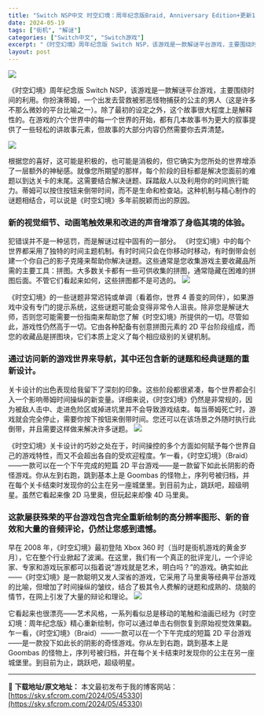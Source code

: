 ```yaml
---
title: "Switch NSP中文 时空幻境：周年纪念版Braid, Anniversary Edition+更新1.1.0 2.1G"
date: 2024-05-19
tags: ["街机", "解谜"]
categories: ["Switch中文", "Switch游戏"]
excerpt: "《时空幻境》周年纪念版 Switch NSP，该游戏是一款解谜平台游戏，主要围绕时间的利用。你扮演蒂姆，一个出发去营救被邪恶怪物捕获的公主的男人（这是许多不那么微妙的平台比喻之一）。除了最初的设定之外，这个故事很大程度上是解释性的。在游戏的六个世界中的每一个世界的开始，都有几本故事书为更大的叙事提供&hellip;"
layout: post
---
```


<img class="aligncenter" src="https://sky.sfcrom.com/wp-content/uploads/2024/05/20240519100556-473a3.jpeg" />

《时空幻境》周年纪念版 Switch NSP，该游戏是一款解谜平台游戏，主要围绕时间的利用。你扮演蒂姆，一个出发去营救被邪恶怪物捕获的公主的男人（这是许多不那么微妙的平台比喻之一）。除了最初的设定之外，这个故事很大程度上是解释性的。在游戏的六个世界中的每一个世界的开始，都有几本故事书为更大的叙事提供了一些轻松的讲故事元素，但故事的大部分内容仍然需要你去弄清楚。

<img src="https://sky.sfcrom.com/wp-content/uploads/2024/05/20240519100559-2a494.jpeg" />

<span>根据您的喜好，这可能是积极的，也可能是消极的，但它确实为您所处的世界增添了一层额外的神秘感。就像您所期望的那样，每个阶段的目标都是解决您面前的难题以到达关卡的末尾。这需要结合解决谜题、踩踏敌人以及利用你的时间旅行能力。蒂姆可以按住按钮来倒带时间，而不是生命和检查站。这种机制与精心制作的谜题相结合，可以说是《时空幻境》多年前脱颖而出的原因。</span>
<h3><span>新的视觉细节、动画笔触效果和改进的声音增添了身临其境的体验。</span></h3>
<span>犯错误并不是一种惩罚，而是解谜过程中固有的一部分。 《时空幻境》中的每个世界都采用了独特的时间主题机制。有时时间只会在你移动时移动，有时倒带会创建一个你自己的影子克隆来帮助你解决谜题。这些通常是您收集游戏主要收藏品所需的主要工具：拼图。大多数关卡都有一些可供收集的拼图，通常隐藏在困难的拼图后面。不管它们看起来如何，这些拼图都不是可选的。</span>

<img src="https://sky.sfcrom.com/wp-content/uploads/2024/05/20240519100602-8e531.jpeg" />

<span>《时空幻境》的一些谜题非常迟钝或单调（看着你，世界 4 善变的同伴），如果游戏中没有专门的提示系统，这些谜题可能会变得非常令人沮丧。除非您是解谜大师，否则您可能需要一份指南来帮助您了解《时空幻境》所提供的一切。尽管如此，游戏性仍然高于一切。它由各种配备有创意拼图元素的 2D 平台阶段组成，而您的收藏品是拼图块，它们本质上定义了每个相应级别的关键机制。</span>
<h3><span>通过访问新的游戏世界来导航，其中还包含新的谜题和经典谜题的重新设计。</span></h3>
<span>关卡设计的出色表现给我留下了深刻的印象。这些阶段都很紧凑，每个世界都会引入一个影响蒂姆时间操纵的新变量。详细来说，《时空幻境》仍然是非常规的，因为被敌人击中、走进危险区或掉进坑里并不会导致游戏结束。每当蒂姆死亡时，游戏就会完全停止，需要你按下按钮来倒带时间。您还可以在该场景之外随时执行此倒带，并且需要这样做来解决许多谜题。</span>

<img src="https://sky.sfcrom.com/wp-content/uploads/2024/05/20240519100605-dac92.jpeg" />

<span>《时空幻境》关卡设计的巧妙之处在于，时间操控的多个方面如何赋予每个世界自己的游戏特性，而又不会超出各自的受欢迎程度。乍一看，《时空幻境》（Braid）——一款可以在一个下午完成的短篇 2D 平台游戏——是一款留下如此长阴影的奇怪游戏。你从左到右跑，跳到基本上是 Goombas 的怪物上，序列号被归档，并在每个关卡结束时发现你的公主在另一座城堡里。到目前为止，跳跃吧，超级明星。虽然它看起来像 2D 马里奥，但玩起来却像 4D 马里奥。</span>
<h3><span>这款屡获殊荣的平台游戏包含完全重新绘制的高分辨率图形、新的音效和大量的音频评论，仍然让您感到遗憾。</span></h3>
<span>早在 2008 年，《时空幻境》最初登陆 Xbox 360 时（当时是街机游戏的黄金岁月），它在整个行业掀起了波澜。在这里，我们有一个真正的批评宠儿，一个评论家、专家和游戏玩家都可以指着说“游戏就是艺术，明白吗？”的游戏。确实如此——《时空幻境》是一款聪明又发人深省的游戏，它采用了马里奥等经典平台游戏的比喻，但增加了时间操纵的皱纹，结合了极其令人费解的谜题和成熟的、烧脑的情节，在网上引发了大量的辩论和理论。</span>

<img src="https://sky.sfcrom.com/wp-content/uploads/2024/05/20240519100608-59f8d.jpeg" />

它看起来也很漂亮——艺术风格，一系列看似总是移动的笔触和油画已经为《时空幻境：周年纪念版》精心重新绘制，你可以通过单击右侧恢复到原始视觉效果戳。乍一看，《时空幻境》（Braid）——一款可以在一个下午完成的短篇 2D 平台游戏——是一款投下如此长的阴影的奇怪游戏。你从左到右跑，跳到基本上是 Goombas 的怪物上，序列号被归档，并在每个关卡结束时发现你的公主在另一座城堡里。到目前为止，跳跃吧，超级明星。

---
📖 **下载地址/原文地址：** 本文最初发布于我的博客网站：[https://sky.sfcrom.com/2024/05/45330](https://sky.sfcrom.com/2024/05/45330)
